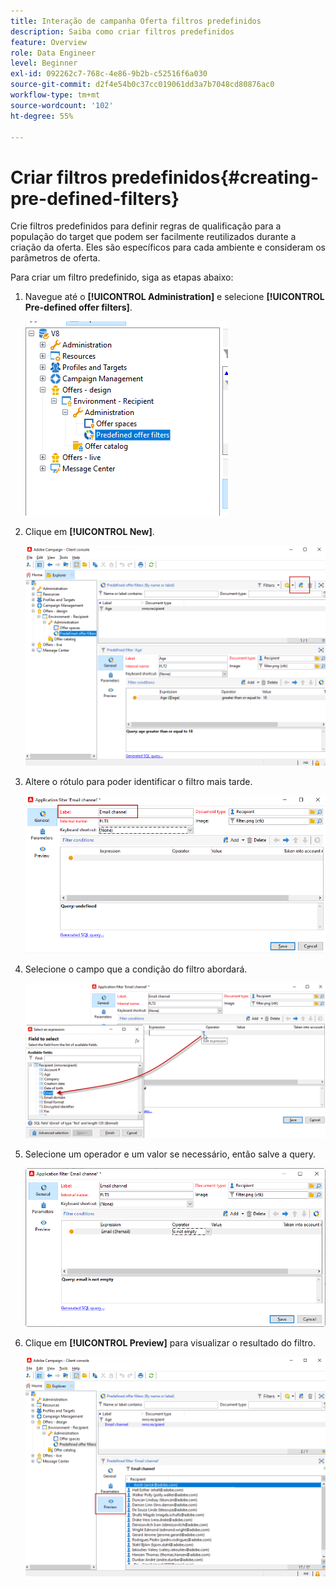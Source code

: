 ```yaml
---
title: Interação de campanha Oferta filtros predefinidos
description: Saiba como criar filtros predefinidos
feature: Overview
role: Data Engineer
level: Beginner
exl-id: 092262c7-768c-4e86-9b2b-c52516f6a030
source-git-commit: d2f4e54b0c37cc019061dd3a7b7048cd80876ac0
workflow-type: tm+mt
source-wordcount: '102'
ht-degree: 55%

---
```


# Criar filtros predefinidos{#creating-pre-defined-filters}

Crie filtros predefinidos para definir regras de qualificação para a população do target que podem ser facilmente reutilizados durante a criação da oferta. Eles são específicos para cada ambiente e consideram os parâmetros de oferta.

Para criar um filtro predefinido, siga as etapas abaixo:

1. Navegue até o **[!UICONTROL Administration]** e selecione **[!UICONTROL Pre-defined offer filters]**.

   ![](assets/offer_filter_create_005.png)

1. Clique em **[!UICONTROL New]**.

   ![](assets/offer_filter_create_001.png)

1. Altere o rótulo para poder identificar o filtro mais tarde.

   ![](assets/offer_filter_create_002.png)

1. Selecione o campo que a condição do filtro abordará.

   ![](assets/offer_filter_create_003.png)

1. Selecione um operador e um valor se necessário, então salve a query.

   ![](assets/offer_filter_create_004.png)

1. Clique em **[!UICONTROL Preview]** para visualizar o resultado do filtro.

   ![](assets/offer_filter_create_006.png)
